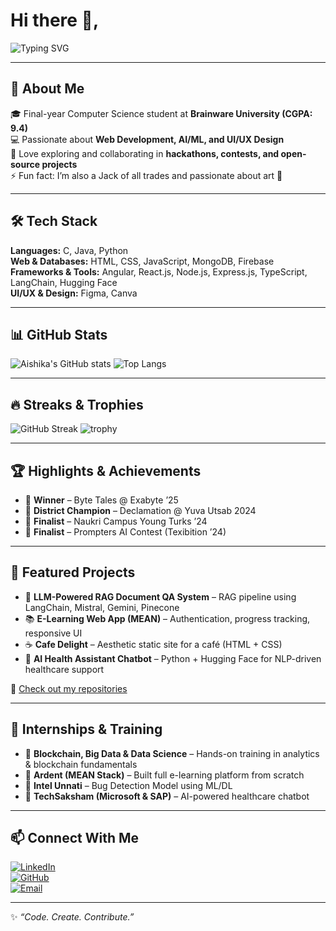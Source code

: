 # Hi there 👋, 

![Typing SVG](https://readme-typing-svg.demolab.com?font=Fira+Code&pause=1000&color=4D88FF&width=435&lines=I'm+Aishika+Majumdar)

---

## 🚀 About Me
🎓 Final-year Computer Science student at **Brainware University (CGPA: 9.4)**  
💻 Passionate about **Web Development, AI/ML, and UI/UX Design**  
🤝 Love exploring and collaborating in **hackathons, contests, and open-source projects**  
⚡ Fun fact: I’m also a Jack of all trades and passionate about art 🎨  

---

## 🛠️ Tech Stack
**Languages:** C, Java, Python  
**Web & Databases:** HTML, CSS, JavaScript, MongoDB, Firebase  
**Frameworks & Tools:** Angular, React.js, Node.js, Express.js, TypeScript, LangChain, Hugging Face  
**UI/UX & Design:** Figma, Canva  

---

## 📊 GitHub Stats
![Aishika's GitHub stats](https://github-readme-stats.vercel.app/api?username=aishika7&show_icons=true&theme=radical)
![Top Langs](https://github-readme-stats.vercel.app/api/top-langs/?username=aishika7&layout=compact&theme=radical)

---

## 🔥 Streaks & Trophies
![GitHub Streak](https://streak-stats.demolab.com?user=aishika7&theme=radical&hide_border=true)
![trophy](https://github-profile-trophy.vercel.app/?username=aishika7&theme=dracula&margin-w=15&margin-h=15)

---

## 🏆 Highlights & Achievements
- 🥇 **Winner** – Byte Tales @ Exabyte ’25  
- 🥈 **District Champion** – Declamation @ Yuva Utsab 2024  
- 🎤 **Finalist** – Naukri Campus Young Turks ’24  
- 🤖 **Finalist** – Prompters AI Contest (Texibition ’24)  

---

## 📂 Featured Projects
- 🧠 **LLM-Powered RAG Document QA System** – RAG pipeline using LangChain, Mistral, Gemini, Pinecone  
- 📚 **E-Learning Web App (MEAN)** – Authentication, progress tracking, responsive UI  
- ☕ **Cafe Delight** – Aesthetic static site for a café (HTML + CSS)  
- 🤖 **AI Health Assistant Chatbot** – Python + Hugging Face for NLP-driven healthcare support  

🔗 [Check out my repositories](https://github.com/aishika7?tab=repositories)

---

## 💼 Internships & Training
- 🏢 **Blockchain, Big Data & Data Science** – Hands-on training in analytics & blockchain fundamentals  
- 🏢 **Ardent (MEAN Stack)** – Built full e-learning platform from scratch  
- 🏢 **Intel Unnati** – Bug Detection Model using ML/DL  
- 🏢 **TechSaksham (Microsoft & SAP)** – AI-powered healthcare chatbot  

---

## 📫 Connect With Me
[![LinkedIn](https://img.shields.io/badge/LinkedIn-blue?style=for-the-badge&logo=linkedin)](https://www.linkedin.com/in/aishikamajumdar/)  
[![GitHub](https://img.shields.io/badge/GitHub-black?style=for-the-badge&logo=github)](https://github.com/aishika7)  
[![Email](https://img.shields.io/badge/Email-D14836?style=for-the-badge&logo=gmail&logoColor=white)](mailto:aishikamajumdar88@gmail.com)

---

✨ _“Code. Create. Contribute.”_

